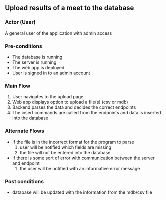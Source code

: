 ## Upload results of a meet to the database

### Actor (User)
A general user of the application with admin access

### Pre-conditions
- The database is running
- The server is running
- The web app is deployed
- User is signed in to an admin account

### Main Flow
1. User navigates to the upload page
2. Web app displays option to upload a file(s) (csv or mdb)
3. Backend parses the data and decides the correct endpoints
4. The insert commands are called from the endpoints and data is inserted into the database

### Alternate Flows
- If the file is in the incorrect format for the program to parse
  1. user will be notified which fields are missing
  2. the file will not be entered into the database
- If there is some sort of error with communication between the server and endpoint
  1. the user will be notified with an informative error message

### Post conditions
- database will be updated with the information from the mdb/csv file
